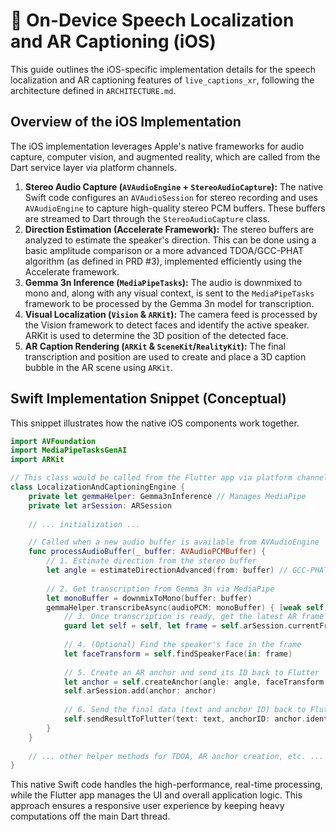 # 📱 On-Device Speech Localization and AR Captioning (iOS)

This guide outlines the iOS-specific implementation details for the speech localization and AR captioning features of `live_captions_xr`, following the architecture defined in `ARCHITECTURE.md`.

## Overview of the iOS Implementation

The iOS implementation leverages Apple's native frameworks for audio capture, computer vision, and augmented reality, which are called from the Dart service layer via platform channels.

1.  **Stereo Audio Capture (`AVAudioEngine` + `StereoAudioCapture`):** The native Swift code configures an `AVAudioSession` for stereo recording and uses `AVAudioEngine` to capture high-quality stereo PCM buffers. These buffers are streamed to Dart through the `StereoAudioCapture` class.
2.  **Direction Estimation (Accelerate Framework):** The stereo buffers are analyzed to estimate the speaker's direction. This can be done using a basic amplitude comparison or a more advanced TDOA/GCC-PHAT algorithm (as defined in PRD #3), implemented efficiently using the Accelerate framework.
3.  **Gemma 3n Inference (`MediaPipeTasks`):** The audio is downmixed to mono and, along with any visual context, is sent to the `MediaPipeTasks` framework to be processed by the Gemma 3n model for transcription.
4.  **Visual Localization (`Vision` & `ARKit`):** The camera feed is processed by the Vision framework to detect faces and identify the active speaker. ARKit is used to determine the 3D position of the detected face.
5.  **AR Caption Rendering (`ARKit` & `SceneKit`/`RealityKit`):** The final transcription and position are used to create and place a 3D caption bubble in the AR scene using `ARKit`.

## Swift Implementation Snippet (Conceptual)

This snippet illustrates how the native iOS components work together.

```swift
import AVFoundation
import MediaPipeTasksGenAI
import ARKit

// This class would be called from the Flutter app via platform channels.
class LocalizationAndCaptioningEngine {
    private let gemmaHelper: Gemma3nInference // Manages MediaPipe
    private let arSession: ARSession
    
    // ... initialization ...

    // Called when a new audio buffer is available from AVAudioEngine
    func processAudioBuffer(_ buffer: AVAudioPCMBuffer) {
        // 1. Estimate direction from the stereo buffer
        let angle = estimateDirectionAdvanced(from: buffer) // GCC-PHAT TDOA
        
        // 2. Get transcription from Gemma 3n via MediaPipe
        let monoBuffer = downmixToMono(buffer: buffer)
        gemmaHelper.transcribeAsync(audioPCM: monoBuffer) { [weak self] text in
            // 3. Once transcription is ready, get the latest AR frame
            guard let self = self, let frame = self.arSession.currentFrame else { return }
            
            // 4. (Optional) Find the speaker's face in the frame
            let faceTransform = self.findSpeakerFace(in: frame)
            
            // 5. Create an AR anchor and send its ID back to Flutter
            let anchor = self.createAnchor(angle: angle, faceTransform: faceTransform, cameraTransform: frame.camera.transform)
            self.arSession.add(anchor: anchor)
            
            // 6. Send the final data (text and anchor ID) back to Flutter
            self.sendResultToFlutter(text: text, anchorID: anchor.identifier)
        }
    }
    
    // ... other helper methods for TDOA, AR anchor creation, etc. ...
}
```

This native Swift code handles the high-performance, real-time processing, while the Flutter app manages the UI and overall application logic. This approach ensures a responsive user experience by keeping heavy computations off the main Dart thread.
